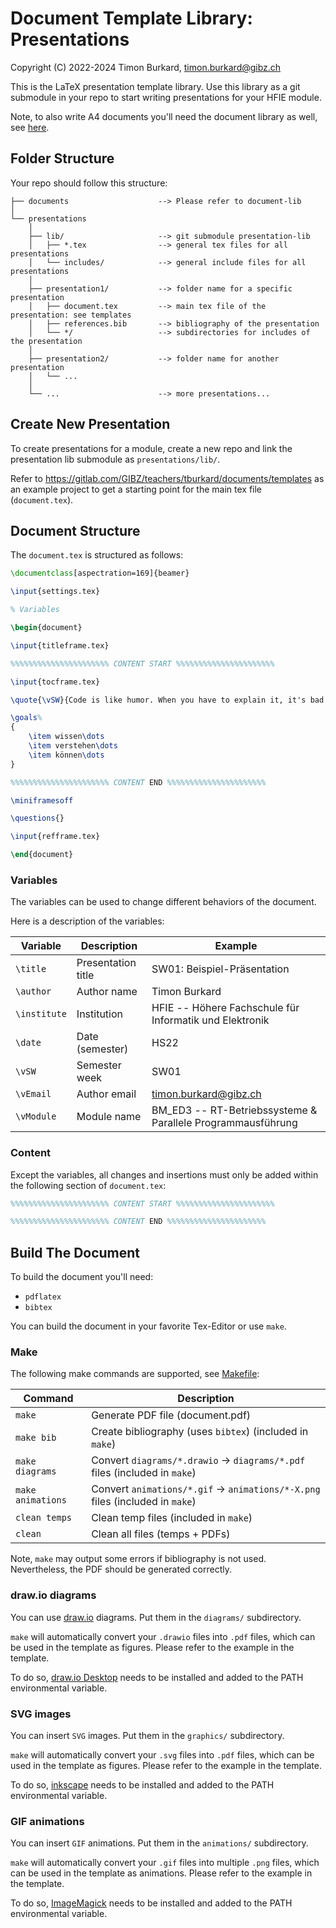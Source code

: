 # Document Template Library: Presentations

Copyright (C) 2022-2024 Timon Burkard, <timon.burkard@gibz.ch>

This is the LaTeX presentation template library. Use this library as a git submodule in your repo to start writing presentations for your HFIE module.

Note, to also write A4 documents you'll need the document library as well, see [here](https://gitlab.com/GIBZ/teachers/tburkard/documents/document-lib).

## Folder Structure

Your repo should follow this structure:

```
├── documents                    --> Please refer to document-lib
│
└── presentations
    │
    ├── lib/                     --> git submodule presentation-lib
    │   ├── *.tex                --> general tex files for all presentations
    │   └── includes/            --> general include files for all presentations
    │
    ├── presentation1/           --> folder name for a specific presentation
    │   ├── document.tex         --> main tex file of the presentation: see templates
    │   ├── references.bib       --> bibliography of the presentation
    │   └── */                   --> subdirectories for includes of the presentation
    │
    ├── presentation2/           --> folder name for another presentation
    │   └── ...
    │
    └── ...                      --> more presentations...
```

## Create New Presentation

To create presentations for a module, create a new repo and link the presentation lib submodule as `presentations/lib/`.

Refer to https://gitlab.com/GIBZ/teachers/tburkard/documents/templates as an example project to get a starting point for the main tex file (`document.tex`).

## Document Structure

The `document.tex` is structured as follows:

```tex
\documentclass[aspectration=169]{beamer}

\input{settings.tex}

% Variables

\begin{document}

\input{titleframe.tex}

%%%%%%%%%%%%%%%%%%%%%% CONTENT START %%%%%%%%%%%%%%%%%%%%%%

\input{tocframe.tex}

\quote{\vSW}{Code is like humor. When you have to explain it, it's bad.}{Cory House}

\goals%
{
    \item wissen\dots
    \item verstehen\dots
    \item können\dots
}

%%%%%%%%%%%%%%%%%%%%%% CONTENT END %%%%%%%%%%%%%%%%%%%%%%

\miniframesoff

\questions{}

\input{refframe.tex}

\end{document}
```

### Variables

The variables can be used to change different behaviors of the document.

Here is a description of the variables:

| Variable     | Description        | Example                                                       |
| ------------ | ------------------ | ------------------------------------------------------------- |
| `\title`     | Presentation title | SW01: Beispiel-Präsentation                                   |
| `\author`    | Author name        | Timon Burkard                                                 |
| `\institute` | Institution        | HFIE -- Höhere Fachschule für Informatik und Elektronik       |
| `\date`      | Date (semester)    | HS22                                                          |
| `\vSW`       | Semester week      | SW01                                                          |
| `\vEmail`    | Author email       | timon.burkard@gibz.ch                                         |
| `\vModule`   | Module name        | BM\_ED3 -- RT-Betriebssysteme \& Parallele Programmausführung |

### Content

Except the variables, all changes and insertions must only be added within the following section of `document.tex`:

```tex
%%%%%%%%%%%%%%%%%%%%%% CONTENT START %%%%%%%%%%%%%%%%%%%%%%

%%%%%%%%%%%%%%%%%%%%%% CONTENT END %%%%%%%%%%%%%%%%%%%%%%
```

## Build The Document

To build the document you'll need:
 - `pdflatex`
 - `bibtex`

 You can build the document in your favorite Tex-Editor or use `make`.

 ### Make

 The following make commands are supported, see [Makefile](https://gitlab.com/hfie-ed/documents/templates/-/blob/main/presentations/template/Makefile):

| Command           | Description                                                                       |
| ----------------- | --------------------------------------------------------------------------------- |
| `make`            | Generate PDF file (document.pdf)                                                  |
| `make bib`        | Create bibliography (uses `bibtex`) (included in `make`)                          |
| `make diagrams`   | Convert `diagrams/*.drawio` &rarr; `diagrams/*.pdf` files (included in `make`)    |
| `make animations` | Convert `animations/*.gif` &rarr; `animations/*-X.png` files (included in `make`) |
| `clean temps`     | Clean temp files (included in `make`)                                             |
| `clean`           | Clean all files (temps + PDFs)                                                    |

Note, `make` may output some errors if bibliography is not used. Nevertheless, the PDF should be generated correctly.

### draw.io diagrams

You can use [draw.io](https://app.diagrams.net/) diagrams. Put them in the `diagrams/` subdirectory.

`make` will automatically convert your `.drawio` files into `.pdf` files, which can be used in the template as figures. Please refer to the example in the template.

To do so, [draw.io Desktop](https://www.diagrams.net/) needs to be installed and added to the PATH environmental variable.

### SVG images

You can insert `SVG` images. Put them in the `graphics/` subdirectory.

`make` will automatically convert your `.svg` files into `.pdf` files, which can be used in the template as figures. Please refer to the example in the template.

To do so, [inkscape](https://inkscape.org/) needs to be installed and added to the PATH environmental variable.

### GIF animations

You can insert `GIF` animations. Put them in the `animations/` subdirectory.

`make` will automatically convert your `.gif` files into multiple `.png` files, which can be used in the template as animations. Please refer to the example in the template.

To do so, [ImageMagick](https://imagemagick.org/) needs to be installed and added to the PATH environmental variable.

